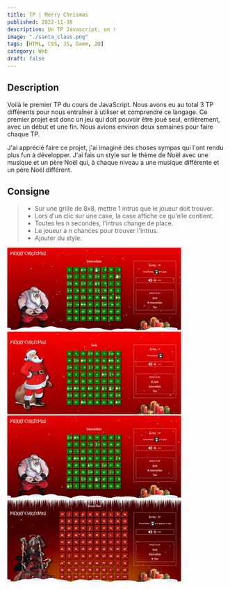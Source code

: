 ```yaml
---
title: TP | Merry Chrismas
published: 2022-11-30
description: Un TP Javascript, un !
image: "./santa_claus.png"
tags: [HTML, CSS, JS, Game, 2D]
category: Web
draft: false
---
```


<!-- # Merry Christmas -->

## Description

Voilà le premier TP du cours de JavaScript. Nous avons eu au total 3 TP différents pour nous entraîner à utiliser et comprendre ce langage.
Ce premier projet est donc un jeu qui doit pouvoir être joué seul, entièrement, avec un début et une fin.
Nous avions environ deux semaines pour faire chaque TP.

J'ai apprécié faire ce projet, j'ai imaginé des choses sympas qui l'ont rendu plus fun à développer.
J'ai fais un style sur le thème de Noël avec une musique et un père Noël qui, à chaque niveau a une musique différente et un père Noël différent.

## Consigne

> - Sur une grille de 8x8, mettre 1 intrus que le joueur doit trouver.<br/>
> - Lors d'un clic sur une case, la case affiche ce qu'elle contient.<br/>
> - Toutes les n secondes, l'intrus change de place.<br/>
> - Le joueur a n chances pour trouver l'intrus.<br/>
> - Ajouter du style.<br/>

![photo de l'objet](MC-gameplay.gif)
![photo de l'objet](MC-lvl1.gif)
![photo de l'objet](MC-lvl2.gif)
![photo de l'objet](MC-lvl3.gif)
